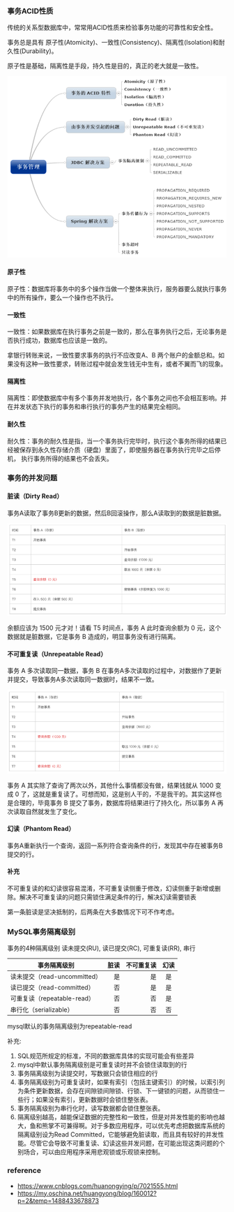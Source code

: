 
### 事务ACID性质

传统的关系型数据库中，常常用ACID性质来检验事务功能的可靠性和安全性。

事务总是具有 原子性(Atomicity)、一致性(Consistency)、隔离性(Isolation)和耐久性(Durability)。

原子性是基础，隔离性是手段，持久性是目的，真正的老大就是一致性。

![transaction](https://github.com/SwanSpouse/redis_go/blob/master/z_docs/database/transaction.png?raw=true)

#### 原子性

原子性：数据库将事务中的多个操作当做一个整体来执行，服务器要么就执行事务中的所有操作，要么一个操作也不执行。

#### 一致性

一致性：如果数据库在执行事务之前是一致的，那么在事务执行之后，无论事务是否执行成功，数据库也应该是一致的。

拿银行转账来说，一致性要求事务的执行不应改变A、B 两个账户的金额总和。如果没有这种一致性要求，转账过程中就会发生钱无中生有，或者不翼而飞的现象。

#### 隔离性

隔离性：即使数据库中有多个事务并发地执行，各个事务之间也不会相互影响。并在并发状态下执行的事务和串行执行的事务产生的结果完全相同。

#### 耐久性

耐久性：事务的耐久性是指，当一个事务执行完毕时，执行这个事务所得的结果已经被保存到永久性存储介质（硬盘）里面了，即使服务器在事务执行完毕之后停机，
执行事务所得的结果也不会丢失。


### 事务的并发问题

#### 脏读（Dirty Read）
事务A读取了事务B更新的数据，然后B回滚操作，那么A读取到的数据是脏数据。

![dirty_read](https://github.com/SwanSpouse/redis_go/blob/master/z_docs/database/dirty_read.png?raw=true)

余额应该为 1500 元才对！请看 T5 时间点，事务 A 此时查询余额为 0 元，这个数据就是脏数据，它是事务 B 造成的，明显事务没有进行隔离。


#### 不可重复读（Unrepeatable Read）
事务 A 多次读取同一数据，事务 B 在事务A多次读取的过程中，对数据作了更新并提交，导致事务A多次读取同一数据时，结果不一致。

![unrepeatable_read](https://github.com/SwanSpouse/redis_go/blob/master/z_docs/database/unrepeatable_read.png?raw=true)

事务 A 其实除了查询了两次以外，其他什么事情都没有做，结果钱就从 1000 变成 0 了，这就是重复读了。可想而知，这是别人干的，不是我干的。其实这样也是合理的，毕竟事务 B 提交了事务，数据库将结果进行了持久化，所以事务 A 再次读取自然就发生了变化。

#### 幻读（Phantom Read）
事务A重新执行一个查询，返回一系列符合查询条件的行，发现其中存在被事务B提交的行。

#### 补充
不可重复读的和幻读很容易混淆，不可重复读侧重于修改，幻读侧重于新增或删除。解决不可重复读的问题只需锁住满足条件的行，解决幻读需要锁表

第一条脏读是坚决抵制的，后两条在大多数情况下可不作考虑。

### MySQL事务隔离级别

事务的4种隔离级别  读未提交(RU), 读已提交(RC), 可重复读(RR), 串行

|事务隔离级别 |	脏读  |	不可重复读 |	幻读
| --------  | -----: |    -----:   | :----: |
| 读未提交（read-uncommitted）|  是  |	 是 |  是
| 读已提交（read-committed）  |  否  |  是  | 是
| 可重复读（repeatable-read） |  否  |  否  | 是
| 串行化（serializable）      |	否 |  否  |  否

mysql默认的事务隔离级别为repeatable-read

补充:
1. SQL规范所规定的标准，不同的数据库具体的实现可能会有些差异
2. mysql中默认事务隔离级别是可重复读时并不会锁住读取到的行
3. 事务隔离级别为读提交时，写数据只会锁住相应的行
4. 事务隔离级别为可重复读时，如果有索引（包括主键索引）的时候，以索引列为条件更新数据，会存在间隙锁间隙锁、行锁、下一键锁的问题，从而锁住一些行；如果没有索引，更新数据时会锁住整张表。
5. 事务隔离级别为串行化时，读写数据都会锁住整张表。
6. 隔离级别越高，越能保证数据的完整性和一致性，但是对并发性能的影响也越大，鱼和熊掌不可兼得啊。对于多数应用程序，可以优先考虑把数据库系统的隔离级别设为Read Committed，它能够避免脏读取，而且具有较好的并发性能。尽管它会导致不可重复读、幻读这些并发问题，在可能出现这类问题的个别场合，可以由应用程序采用悲观锁或乐观锁来控制。

### reference
* https://www.cnblogs.com/huanongying/p/7021555.html
* https://my.oschina.net/huangyong/blog/160012?p=2&temp=1488433678873
